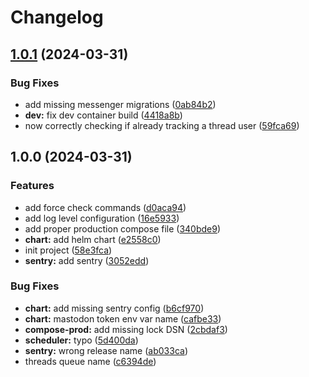 # Changelog

## [1.0.1](https://github.com/rivals-space/threads-tracker/compare/v1.0.0...v1.0.1) (2024-03-31)


### Bug Fixes

* add missing messenger migrations ([0ab84b2](https://github.com/rivals-space/threads-tracker/commit/0ab84b2ca1678f2a3f357ee56a4021d01b31b719))
* **dev:** fix dev container build ([4418a8b](https://github.com/rivals-space/threads-tracker/commit/4418a8be25bd9b85ba3a28d324c5b0ad9cda77ce))
* now correctly checking if already tracking a thread user ([59fca69](https://github.com/rivals-space/threads-tracker/commit/59fca696939a0dc279f62e492cd7970452b06819))

## 1.0.0 (2024-03-31)


### Features

* add force check commands ([d0aca94](https://github.com/rivals-space/threads-tracker/commit/d0aca94df042ccfc9748e540564d3f5b4cce1890))
* add log level configuration ([16e5933](https://github.com/rivals-space/threads-tracker/commit/16e5933d260d8b3cd79a26edd29dc0ccc2b48b83))
* add proper production compose file ([340bde9](https://github.com/rivals-space/threads-tracker/commit/340bde90011b36bf244e6451563c6eb03d012b1d))
* **chart:** add helm chart ([e2558c0](https://github.com/rivals-space/threads-tracker/commit/e2558c0b6c74165b7d7d7a220fc0b188f7c46c43))
* init project ([58e3fca](https://github.com/rivals-space/threads-tracker/commit/58e3fca83fc9be59d67bee2ea168f5392383ad9a))
* **sentry:** add sentry ([3052edd](https://github.com/rivals-space/threads-tracker/commit/3052edd65ba5043fe8503bbf4821f3f47602c7ab))


### Bug Fixes

* **chart:** add missing sentry config ([b6cf970](https://github.com/rivals-space/threads-tracker/commit/b6cf97050862c21f519728f8735476a020a72705))
* **chart:** mastodon token env var name ([cafbe33](https://github.com/rivals-space/threads-tracker/commit/cafbe33fefb0b4d340d476fb42de432d3b516574))
* **compose-prod:** add missing lock DSN ([2cbdaf3](https://github.com/rivals-space/threads-tracker/commit/2cbdaf3e29ba2dbeb87fbdf7455def7b615deae8))
* **scheduler:** typo ([5d400da](https://github.com/rivals-space/threads-tracker/commit/5d400da56ff6ddf0657e02ea4cf127317da72809))
* **sentry:** wrong release name ([ab033ca](https://github.com/rivals-space/threads-tracker/commit/ab033ca29d95f8653b156e82e17513ba3a221e1b))
* threads queue name ([c6394de](https://github.com/rivals-space/threads-tracker/commit/c6394de4d9f28b5f2ca954cd39d2c97fd62c8866))
